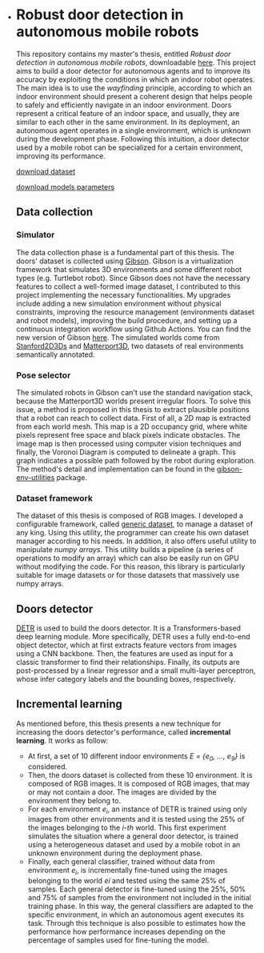 * # Robust door detection in autonomous mobile robots

  This repository contains my master's thesis, entitled *Robust door detection in autonomous mobile robots*, downloadable [here](https://drive.google.com/file/d/1xI0iMlpUpPJBaG8Ywakc6d2vFn9dc9Ux/view?usp=sharing). This project aims to build a door detector for autonomous agents and to improve its accuracy by exploiting the conditions in which an indoor robot operates. The main idea is to use the *wayfinding* principle, according to which an indoor environment should present a coherent design that helps people to safely and efficiently navigate in an indoor environment. Doors represent a critical feature of an indoor space, and usually, they are similar to each other in the same environment. In its deployment, an autonomous agent operates in a single environment, which is unknown during the development phase. Following this intuition, a door detector used by a mobile robot can be specialized for a certain environment, improving its performance. 

  [download dataset](https://drive.google.com/file/d/1BqjBpobjKTomFjDkzhWjmCryAXOEluO2/view?usp=sharing)

  [download models parameters](https://mega.nz/folder/8kZXDC4D#XyT1IEwQQLAizo_gXNaiyQ)

  ## Data collection

  ### Simulator

  The data collection phase is a fundamental part of this thesis. The doors' dataset is collected using [Gibson](http://gibsonenv.stanford.edu/). Gibson is a virtualization framework that simulates 3D environments and some different robot types (e.g. Turtlebot robot). Since Gibson does not have the necessary features to collect a well-formed image dataset, I contributed to this project implementing the necessary functionalities. My upgrades include adding a new simulation environment without physical constraints, improving the resource management (environments dataset and robot models), improving the build procedure, and setting up a continuous integration workflow using Github Actions. You can find the new version of Gibson [here](https://github.com/micheleantonazzi/GibsonEnv). The simulated worlds come from [Stanford2D3Ds](https://github.com/alexsax/2D-3D-Semantics) and [Matterport3D](https://niessner.github.io/Matterport/), two datasets of real environments semantically annotated.

  ### Pose selector

  The simulated robots in Gibson can't use the standard navigation stack, because the Matterport3D worlds present irregular floors. To solve this issue, a method is proposed in this thesis to extract plausible positions that a robot can reach to collect data. First of all, a 2D map is extracted from each world mesh. This map is a 2D occupancy grid, where white pixels represent free space and black pixels indicate obstacles. The image map is then processed using computer vision techniques and finally, the Voronoi Diagram is computed to delineate a graph. This graph indicates a possible path followed by the robot during exploration. The method's detail and implementation can be found in the [gibson-env-utilities](https://github.com/micheleantonazzi/gibson-env-utilities) package.

  ### Dataset framework

  The dataset of this thesis is composed of RGB images. I developed a configurable framework, called [generic dataset](https://github.com/micheleantonazzi/generic-dataset), to manage a dataset of any king. Using this utility, the programmer can create his own dataset manager according to his needs. In addition, it also offers useful utility to manipulate *numpy arrays*. This utility builds a pipeline (a series of operations to modify an array) which can also be easily run on GPU without modifying the code. For this reason, this library is particularly suitable for image datasets or for those datasets that massively use numpy arrays.

  ## Doors detector

  [DETR](https://arxiv.org/abs/2005.12872) is used to build the doors detector. It is a Transformers-based deep learning module. More specifically, DETR uses a fully end-to-end object detector, which at first extracts feature vectors from images using a CNN backbone. Then, the features are used as input for a classic transformer to find their relationships. Finally, its outputs are post-processed by a linear regressor and a small multi-layer perceptron, whose infer category labels and the bounding boxes, respectively. 

  ## Incremental learning

  As mentioned before, this thesis presents a new technique for increasing the doors detector's performance, called **incremental learning**. It works as follow:

  - At first, a set of 10 different indoor environments *E = {e<sub>0</sub>, ..., e<sub>9</sub>}* is considered.
  - Then, the doors dataset is collected from these 10 environment. It is composed of RGB images. It is composed of RGB images, that may or may not contain a door. The images are divided by the environment they belong to. 
  - For each environment *e<sub>i</sub>*, an instance of DETR is trained using only images from other environments and it is tested using the 25% of the images belonging to the *i-th* world. This first experiment simulates the situation where a general door detector, is trained using a heterogeneous dataset and used by a mobile robot in an unknown environment during the deployment phase.
  - Finally, each general classifier, trained without data from environment *e<sub>i</sub>*, is incrementally fine-tuned using the images belonging to the world *ei* and tested using the same 25% of samples. Each general detector is fine-tuned using the 25%, 50% and 75% of samples from the environment not included in the initial training phase. In this way, the general classifiers are adapted to the specific environment, in which an autonomous agent executes its task. Through this technique is also possible to estimates how the performance how performance increases depending on the percentage of samples used for fine-tuning the model.
